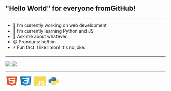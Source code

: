 ## "Hello World" for everyone fromGitHub!
***

- 🔭 I’m currently working on web development
- 🌱 I’m currently learning Python and JS
- 💬 Ask me about whatever
- 😄 Pronouns: he/him
- ⚡ Fun fact: I like limon! It's no joke.

***
  
<div align="left">
  <img height="160em" src="https://github-readme-stats.vercel.app/api?username=eternamenteneutro&show_icons=true&theme=dark"/>  <img height="160em" src="https://github-readme-stats.vercel.app/api/top-langs/?username=eternamenteneutro&layout=compact&langs_count=7&theme=dark"/>

  ***

 <div align="left">
   <img align="center" alt="HTML" height="30" width="40" src="https://raw.githubusercontent.com/devicons/devicon/master/icons/html5/html5-original.svg">
   <img align="center" alt="CSS" height="30" width="40" src="https://raw.githubusercontent.com/devicons/devicon/master/icons/css3/css3-original.svg">
   <img align="center" alt="Js" height="30" width="40" src="https://raw.githubusercontent.com/devicons/devicon/master/icons/javascript/javascript-plain.svg">
   <img align="center" alt="Python" height="30" width="40" src="https://raw.githubusercontent.com/devicons/devicon/master/icons/python/python-original.svg">
 </div>
